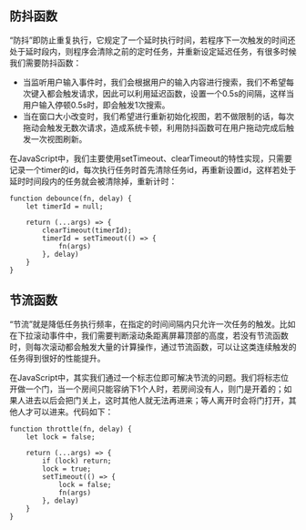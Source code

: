 ## 防抖函数
“防抖”即防止重复执行，它规定了一个延时执行时间，若程序下一次触发的时间还处于延时段内，则程序会清除之前的定时任务，并重新设定延迟任务，有很多时候我们需要防抖函数：
- 当监听用户输入事件时，我们会根据用户的输入内容进行搜索，我们不希望每次键入都会触发请求，因此可以利用延迟函数，设置一个0.5s的间隔，这样当用户输入停顿0.5s时，即会触发1次搜索。
- 当在窗口大小改变时，我们希望进行重新初始化视图，若不做限制的话，每次拖动会触发无数次请求，造成系统卡顿，利用防抖函数可在用户拖动完成后触发一次视图刷新。

在JavaScript中，我们主要使用setTimeout、clearTimeout的特性实现，只需要记录一个timer的id，每次执行任务时首先清除任务id，再重新设置id，这样若处于延时时间段内的任务就会被清除掉，重新计时：
```
function debounce(fn, delay) {
    let timerId = null;
    
    return (...args) => {
        clearTimeout(timerId);
        timerId = setTimeout(() => {
            fn(args)
        }, delay)
    }    
}
```

## 节流函数
“节流”就是降低任务执行频率，在指定的时间间隔内只允许一次任务的触发。比如在下拉滚动事件中，我们需要判断滚动条距离屏幕顶部的高度，若没有节流函数时，则每次滚动都会触发大量的计算操作，通过节流函数，可以让这类连续触发的任务得到很好的性能提升。

在JavaScript中，其实我们通过一个标志位即可解决节流的问题。我们将标志位开做一个门，当一个房间只能容纳下1个人时，若房间没有人，则门是开着的；如果人进去以后会把门关上，这时其他人就无法再进来；等人离开时会将门打开，其他人才可以进来。代码如下：

```
function throttle(fn, delay) {
    let lock = false;
    
    return (...args) => {
        if (lock) return;
        lock = true;
        setTimeout(() => {
            lock = false;
            fn(args)
        }, delay)
    }    
}
```
